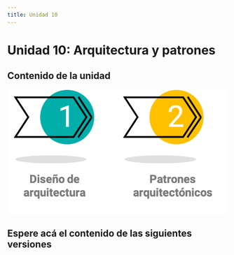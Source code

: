 ```yaml
---
title: Unidad 10
---
```

# Unidad 10: Arquitectura y patrones

## Contenido de la unidad

<img src="_static/images/contenidoU10.png"/>

## Espere acá el contenido de las siguientes versiones